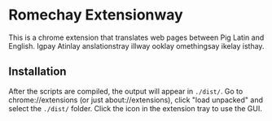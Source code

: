 # Romechay Extensionway

This is a chrome extension that translates web pages between Pig Latin and English. Igpay Atinlay anslationstray illway ooklay omethingsay ikelay isthay.

## Installation

After the scripts are compiled, the output will appear in `./dist/`. Go to chrome://extensions (or just about://extensions), click "load unpacked" and select the `./dist/` folder. Click the icon in the extension tray to use the GUI.
